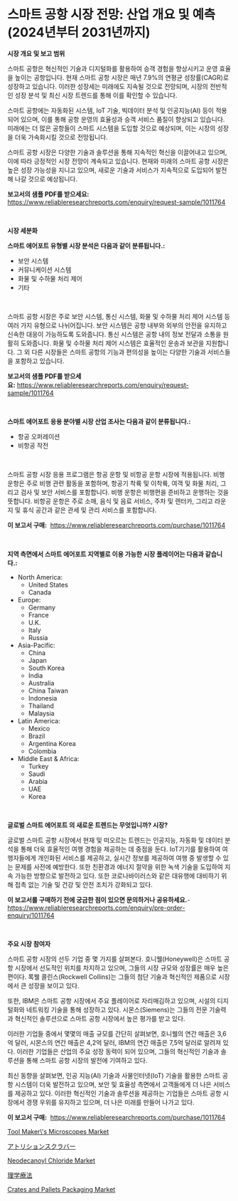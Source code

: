 <p><h1>스마트 공항 시장 전망: 산업 개요 및 예측 (2024년부터 2031년까지)</h1></p><p><strong>시장 개요 및 보고 범위</strong></p>
<p><p>스마트 공항은 혁신적인 기술과 디지털화를 활용하여 승객 경험을 향상시키고 운영 효율을 높이는 공항입니다. 현재 스마트 공항 시장은 매년 7.9%의 연평균 성장률(CAGR)로 성장하고 있습니다. 이러한 성장세는 미래에도 지속될 것으로 전망되며, 시장의 전반적인 성장 분석 및 최신 시장 트렌드를 통해 이를 확인할 수 있습니다.</p><p>스마트 공항에는 자동화된 시스템, IoT 기술, 빅데이터 분석 및 인공지능(AI) 등이 적용되어 있으며, 이를 통해 공항 운영의 효율성과 승객 서비스 품질이 향상되고 있습니다. 미래에는 더 많은 공항들이 스마트 시스템을 도입할 것으로 예상되며, 이는 시장의 성장을 더욱 가속화시킬 것으로 전망됩니다.</p><p>스마트 공항 시장은 다양한 기술과 솔루션을 통해 지속적인 혁신을 이끌어내고 있으며, 이에 따라 긍정적인 시장 전망이 계속되고 있습니다. 현재와 미래의 스마트 공항 시장은 높은 성장 가능성을 지니고 있으며, 새로운 기술과 서비스가 지속적으로 도입되어 발전해 나갈 것으로 예상됩니다.</p></p>
<p><strong>보고서의 샘플 PDF를 받으세요:</strong> <a href="https://www.reliableresearchreports.com/enquiry/request-sample/1011764">https://www.reliableresearchreports.com/enquiry/request-sample/1011764</a></p>
<p>&nbsp;</p>
<p><strong>시장 세분화</strong></p>
<p><strong>스마트 에어포트 유형별 시장 분석은 다음과 같이 분류됩니다.:</strong></p>
<p><ul><li>보안 시스템</li><li>커뮤니케이션 시스템</li><li>화물 및 수하물 처리 제어</li><li>기타</li></ul></p>
<p>&nbsp;</p>
<p><p>스마트 공항 시장은 주로 보안 시스템, 통신 시스템, 화물 및 수하물 처리 제어 시스템 등 여러 가지 유형으로 나뉘어집니다. 보안 시스템은 공항 내부와 외부의 안전을 유지하고 신속한 대응이 가능하도록 도와줍니다. 통신 시스템은 공항 내의 정보 전달과 소통을 원활히 도와줍니다. 화물 및 수하물 처리 제어 시스템은 효율적인 운송과 보관을 지원합니다. 그 외 다른 시장들은 스마트 공항의 기능과 편의성을 높이는 다양한 기술과 서비스들을 포함하고 있습니다.</p></p>
<p><strong>보고서의 샘플 PDF를 받으세요:</strong>&nbsp;<a href="https://www.reliableresearchreports.com/enquiry/request-sample/1011764">https://www.reliableresearchreports.com/enquiry/request-sample/1011764</a></p>
<p>&nbsp;</p>
<p><strong> 스마트 에어포트 응용 분야별 시장 산업 조사는 다음과 같이 분류됩니다.:</strong></p>
<p><ul><li>항공 오퍼레이션</li><li>비항공 작전</li></ul></p>
<p>&nbsp;</p>
<p><p>스마트 공항 시장 응용 프로그램은 항공 운항 및 비항공 운항 시장에 적용됩니다. 비행 운항은 주로 비행 관련 활동을 포함하며, 항공기 착륙 및 이착륙, 여객 및 화물 처리, 그리고 검사 및 보안 서비스를 포함합니다. 비행 운항은 비행편을 준비하고 운행하는 것을 뜻합니다. 비항공 운항은 주로 소매, 음식 및 음료 서비스, 주차 및 렌터카, 그리고 라운지 및 휴식 공간과 같은 관세 및 관리 서비스를 포함합니다.</p></p>
<p><strong>이 보고서 구매:</strong>&nbsp; <a href="https://www.reliableresearchreports.com/purchase/1011764">https://www.reliableresearchreports.com/purchase/1011764</a></p>
<p>&nbsp;</p>
<p><strong>지역 측면에서 스마트 에어포트 지역별로 이용 가능한 시장 플레이어는 다음과 같습니다.:</strong></p>
<p><ul>
    <li>
        North America:
        <ul>
            <li>United States</li>
            <li>Canada</li>
        </ul>
    </li>
    <li>
        Europe:
        <ul>
            <li>Germany</li>
            <li>France</li>
            <li>U.K.</li>
            <li>Italy</li>
            <li>Russia</li>
        </ul>
    </li>
    <li>
        Asia-Pacific:
        <ul>
            <li>China</li>
            <li>Japan</li>
            <li>South Korea</li>
            <li>India</li>
            <li>Australia</li>
            <li>China Taiwan</li>
            <li>Indonesia</li>
            <li>Thailand</li>
            <li>Malaysia</li>
        </ul>
    </li>
    <li>
        Latin America:
        <ul>
            <li>Mexico</li>
            <li>Brazil</li>
            <li>Argentina Korea</li>
            <li>Colombia</li>
        </ul>
    </li>
    <li>
        Middle East & Africa:
        <ul>
            <li>Turkey</li>
            <li>Saudi</li>
            <li>Arabia</li>
            <li>UAE</li>
            <li>Korea</li>
        </ul>
    </li>
    </ul></p>
<p>&nbsp;</p>
<p><strong>글로벌 스마트 에어포트 의 새로운 트렌드는 무엇입니까? 시장?</strong></p>
<p><p>글로벌 스마트 공항 시장에서 현재 및 떠오르는 트렌드는 인공지능, 자동화 및 데이터 분석을 통해 더욱 효율적인 여행 경험을 제공하는 데 중점을 둔다. IoT기기를 활용하여 여행자들에게 개인화된 서비스를 제공하고, 실시간 정보를 제공하여 여행 중 발생할 수 있는 문제를 사전에 예방한다. 또한 친환경과 에너지 절약을 위한 녹색 기술을 도입하여 지속 가능한 방향으로 발전하고 있다. 또한 코로나바이러스와 같은 대유행에 대비하기 위해 접촉 없는 기술 및 건강 및 안전 조치가 강화되고 있다.</p></p>
<p><strong>이 보고서를 구매하기 전에 궁금한 점이 있으면 문의하거나 공유하세요.</strong>- <a href="https://www.reliableresearchreports.com/enquiry/pre-order-enquiry/1011764">https://www.reliableresearchreports.com/enquiry/pre-order-enquiry/1011764</a></p>
<p>&nbsp;</p>
<p><strong>주요 시장 참여자</strong></p>
<p><p>스마트 공항 시장의 선두 기업 중 몇 가지를 살펴본다. 호니웰(Honeywell)은 스마트 공항 시장에서 선도적인 위치를 차지하고 있으며, 그들의 시장 규모와 성장률은 매우 높은 편이다. 록웰 콜린스(Rockwell Collins)는 그들의 첨단 기술과 혁신적인 제품으로 시장에서 큰 성장을 보이고 있다.</p><p>또한, IBM은 스마트 공항 시장에서 주요 플레이어로 자리매김하고 있으며, 시설의 디지털화와 네트워킹 기술을 통해 성장하고 있다. 시몬스(Siemens)는 그들의 전문 기술력과 혁신적인 솔루션으로 스마트 공항 시장에서 높은 평가를 받고 있다.</p><p>이러한 기업들 중에서 몇몇의 매출 규모를 간단히 살펴보면, 호니웰의 연간 매출은 3,6억 달러, 시몬스의 연간 매출은 4,2억 달러, IBM의 연간 매출은 7,5억 달러로 알려져 있다. 이러한 기업들은 산업의 주요 성장 동력이 되어 있으며, 그들의 혁신적인 기술과 솔루션을 통해 스마트 공항 시장의 발전에 기여하고 있다.</p><p>최신 동향을 살펴보면, 인공 지능(AI) 기술과 사물인터넷(IoT) 기술을 활용한 스마트 공항 시스템이 더욱 발전하고 있으며, 보안 및 효율성 측면에서 고객들에게 더 나은 서비스를 제공하고 있다. 이러한 혁신적인 기술과 솔루션을 제공하는 기업들은 스마트 공항 시장에서 경쟁 우위를 유지하고 있으며, 더 나은 미래를 만들어 나가고 있다.</p></p>
<p><strong>이 보고서 구매:</strong>&nbsp;&nbsp;<a href="https://www.reliableresearchreports.com/purchase/1011764">https://www.reliableresearchreports.com/purchase/1011764</a></p>
<p><p><a href="https://issuu.com/reportprime-2/docs/tool-makers-microscopes-market-size-2030.pptx">Tool Maker\'s Microscopes Market</a></p><p><a href="https://medium.com/@vivakuvalis2005/%E3%82%A2%E3%83%88%E3%83%AA%E3%82%B7%E3%83%A7%E3%83%B3%E3%82%B9%E3%82%AF%E3%83%A9%E3%83%90%E3%83%BC%E5%B8%82%E5%A0%B4%E3%81%AF-%E5%B8%82%E5%A0%B4%E3%82%B7%E3%82%A7%E3%82%A2-%E5%B8%82%E5%A0%B4%E5%8B%95%E5%90%91-%E5%B8%82%E5%A0%B4%E6%88%90%E9%95%B7%E3%81%AB%E9%96%A2%E3%81%99%E3%82%8B%E6%83%85%E5%A0%B1%E3%82%92%E6%8F%90%E4%BE%9B%E3%81%97%E3%81%A6%E3%81%84%E3%81%BE%E3%81%99-b88a5f2da6bc">アトリションスクラバー</a></p><p><a href="https://github.com/rahu1506/Market-Research-Report-List-3/blob/main/neodecanoyl-chloride-market.md">Neodecanoyl Chloride Market</a></p><p><a href="https://github.com/nxboeu02965442/Market-Research-Report-List-1/blob/main/3069718192780.md">理学療法</a></p><p><a href="https://github.com/FassouRP/Market-Research-Report-List-3/blob/main/crates-and-pallets-packaging-market.md">Crates and Pallets Packaging Market</a></p></p>

